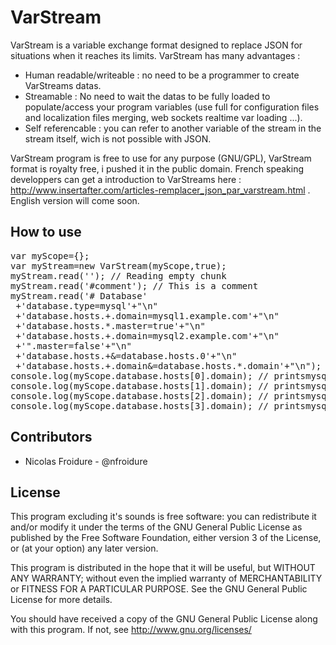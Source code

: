 VarStream
============

VarStream is a variable exchange format designed to replace JSON for situations when it reaches its limits. VarStream has many advantages :
- Human readable/writeable : no need to be a programmer to create VarStreams datas.
- Streamable : No need to wait the datas to be fully loaded to populate/access your program variables (use full for configuration files and localization files merging, web sockets realtime var loading ...).
- Self referencable : you can refer to another variable of the stream in the stream itself, wich is not possible with JSON.

VarStream program is free to use for any purpose (GNU/GPL), VarStream format is royalty free, i pushed it in the public domain. French speaking developpers can get a introduction to VarStreams here : http://www.insertafter.com/articles-remplacer_json_par_varstream.html . English version will come soon.

How to use
-------------
<pre>
var myScope={};
var myStream=new VarStream(myScope,true);
myStream.read(''); // Reading empty chunk
myStream.read('#comment'); // This is a comment
myStream.read('# Database'
 +'database.type=mysql'+"\n"
 +'database.hosts.+.domain=mysql1.example.com'+"\n"
 +'database.hosts.*.master=true'+"\n"
 +'database.hosts.+.domain=mysql2.example.com'+"\n"
 +'".master=false'+"\n"
 +'database.hosts.+&=database.hosts.0'+"\n"
 +'database.hosts.+.domain&=database.hosts.*.domain'+"\n"); // A more complicated chunk
console.log(myScope.database.hosts[0].domain); // printsmysql1.example.com
console.log(myScope.database.hosts[1].domain); // printsmysql2.example.com
console.log(myScope.database.hosts[2].domain); // printsmysql1.example.com
console.log(myScope.database.hosts[3].domain); // printsmysql2.example.com
</pre>

Contributors
-------------
* Nicolas Froidure - @nfroidure

License
-------
This program excluding it's sounds is free software: you can redistribute it and/or modify it under the terms of the GNU General Public License as published by the Free Software Foundation, either version 3 of the License, or (at your option) any later version.

This program is distributed in the hope that it will be useful, but WITHOUT ANY WARRANTY; without even the implied warranty of MERCHANTABILITY or FITNESS FOR A PARTICULAR PURPOSE.  See the GNU General Public License for more details.

You should have received a copy of the GNU General Public License along with this program.  If not, see <http://www.gnu.org/licenses/>
